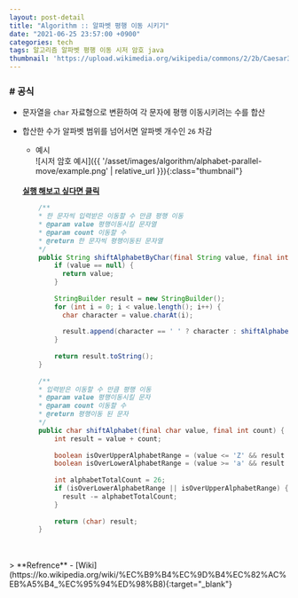 ```yaml
---
layout: post-detail
title: "Algorithm :: 알파벳 평행 이동 시키기"
date: "2021-06-25 23:57:00 +0900"
categories: tech
tags: 알고리즘 알파벳 평행 이동 시저 암호 java
thumbnail: 'https://upload.wikimedia.org/wikipedia/commons/2/2b/Caesar3.svg'
---
```


### # 공식
- 문자열을 `char` 자료형으로 변환하여 각 문자에 평행 이동시키려는 수를 합산
- 합산한 수가 알파벳 범위를 넘어서면 알파벳 개수인 `26` 차감

    - 예시      
    ![시저 암호 예시]({{ '/asset/images/algorithm/alphabet-parallel-move/example.png' | relative_url }}){:class="thumbnail"}  

    <br/>
    <a href="https://ideone.com/WsAgWq" target="_blank">
        <strong><i class="fas fa-play-circle"></i> 실행 해보고 싶다면 클릭</strong>
    </a>


    ```java
        /**
        * 한 문자씩 입력받은 이동할 수 만큼 평행 이동
        * @param value 평행이동시킬 문자열
        * @param count 이동할 수
        * @return 한 문자씩 평행이동된 문자열
        */
        public String shiftAlphabetByChar(final String value, final int count) {
            if (value == null) {
              return value;
            }
            
            StringBuilder result = new StringBuilder();
            for (int i = 0; i < value.length(); i++) {
              char character = value.charAt(i);
            
              result.append(character == ' ' ? character : shiftAlphabet(character, count));
            }
            
            return result.toString();
        }
        
        /**
        * 입력받은 이동할 수 만큼 평행 이동
        * @param value 평행이동시킬 문자
        * @param count 이동할 수
        * @return 평행이동 된 문자
        */
        public char shiftAlphabet(final char value, final int count) {
            int result = value + count;
            
            boolean isOverUpperAlphabetRange = (value <= 'Z' && result > 'Z');
            boolean isOverLowerAlphabetRange = (value >= 'a' && result > 'z');
            
            int alphabetTotalCount = 26;
            if (isOverLowerAlphabetRange || isOverUpperAlphabetRange) {
              result -= alphabetTotalCount;
            }
            
            return (char) result;
        }
    
    ```

<br/>
<br/>
> **Refrence**
- [Wiki](https://ko.wikipedia.org/wiki/%EC%B9%B4%EC%9D%B4%EC%82%AC%EB%A5%B4_%EC%95%94%ED%98%B8){:target="_blank"}
